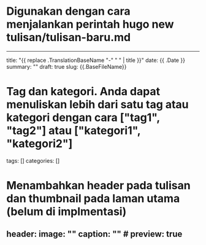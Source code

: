 # Digunakan dengan cara menjalankan perintah hugo new tulisan/tulisan-baru.md

---
title: "{{ replace .TranslationBaseName "-" " " | title }}"
date: {{ .Date }}
summary: ""
draft: true
slug: {{.BaseFileName}}

# Tag dan kategori. Anda dapat menuliskan lebih dari satu tag atau kategori dengan cara ["tag1", "tag2"] atau ["kategori1", "kategori2"]
tags: []
categories: []

# Menambahkan header pada tulisan dan thumbnail pada laman utama (belum di implmentasi)
header:
    image: ""
    caption: ""
    # preview: true
---


